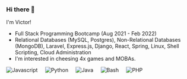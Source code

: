 ### Hi there 👋
I'm Victor!

- Full Stack Programming Bootcamp (Aug 2021 - Feb 2022)
- Relational Databases (MySQL, Postgres), Non-Relational Databases (MongoDB), Laravel, Express.js, Django, React, Spring, Linux, Shell Scripting, Cloud Administration
- I'm interested in cheesing 4x games and MOBAs.  

<div style="display: flex;">
  <img style="padding-right:20px;" alt="Javascript" src="https://shields.io/badge/-javascript-green"/>
  <img style="padding-right:20px;" alt="Python" src="https://img.shields.io/badge/-python3-blue"/>
  <img style="padding-right:20px;" alt="Java" src="https://img.shields.io/badge/-java-green"/>
  <img style="padding-right:20px;" alt="Bash" src="https://img.shields.io/badge/-bash-blue"/>
  <img style="padding-right:20px;" alt="PHP" src="https://img.shields.io/badge/-php-green"/>
</div>



<!--
**vw0389/vw0389** is a ✨ _special_ ✨ repository because its `README.md` (this file) appears on your GitHub profile.

Here are some ideas to get you started:

- Full Stack Coding Bootcamp (Aug 2021 - Feb 2022)
- I'm interested in cheesing 4x games and MOBAs.
- 👯 I’m looking to collaborate on ...
- 🤔 I’m looking for help with ...
- 💬 Ask me about ...
- 📫 How to reach me: me@vweinert.com
- 😄 Pronouns: ...
- ⚡ Fun fact: ...
-->

